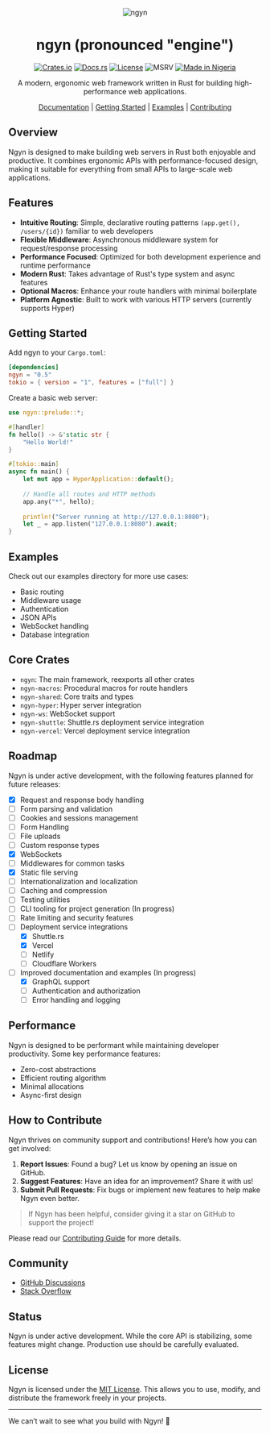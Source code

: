 <div align="center">

![ngyn](https://avatars.githubusercontent.com/u/142031159?s=120&v=4)

# ngyn (pronounced "engine")
[![Crates.io](https://img.shields.io/crates/v/ngyn.svg)](https://crates.io/crates/ngyn)
[![Docs.rs](https://docs.rs/ngyn/badge.svg)](https://ngyn.rs)
[![License](https://img.shields.io/badge/license-MIT-blue.svg)](LICENSE.md)
![MSRV](https://img.shields.io/badge/MSRV-1.75-blue)
[![Made in Nigeria](https://img.shields.io/badge/made%20in-nigeria-008751.svg?style=flat-square)](https://github.com/acekyd/made-in-nigeria)

A modern, ergonomic web framework written in Rust for building high-performance web applications.

[Documentation](https://ngyn.rs) | [Getting Started](#getting-started) | [Examples](#examples) | [Contributing](#contributing)

</div>

## Overview

Ngyn is designed to make building web servers in Rust both enjoyable and productive. It combines ergonomic APIs with performance-focused design, making it suitable for everything from small APIs to large-scale web applications.

## Features

- **Intuitive Routing**: Simple, declarative routing patterns `(app.get(), /users/{id})` familiar to web developers
- **Flexible Middleware**: Asynchronous middleware system for request/response processing
- **Performance Focused**: Optimized for both development experience and runtime performance
- **Modern Rust**: Takes advantage of Rust's type system and async features
- **Optional Macros**: Enhance your route handlers with minimal boilerplate
- **Platform Agnostic**: Built to work with various HTTP servers (currently supports Hyper)

## Getting Started

Add ngyn to your `Cargo.toml`:

```toml
[dependencies]
ngyn = "0.5"
tokio = { version = "1", features = ["full"] }
```

Create a basic web server:

```rust ignore
use ngyn::prelude::*;

#[handler]
fn hello() -> &'static str {
    "Hello World!"
}

#[tokio::main]
async fn main() {
    let mut app = HyperApplication::default();
    
    // Handle all routes and HTTP methods
    app.any("*", hello);
    
    println!("Server running at http://127.0.0.1:8080");
    let _ = app.listen("127.0.0.1:8080").await;
}
```

## Examples

Check out our examples directory for more use cases:
- Basic routing
- Middleware usage
- Authentication
- JSON APIs
- WebSocket handling
- Database integration

## Core Crates

- `ngyn`: The main framework, reexports all other crates
- `ngyn-macros`: Procedural macros for route handlers
- `ngyn-shared`: Core traits and types
- `ngyn-hyper`: Hyper server integration
- `ngyn-ws`: WebSocket support
- `ngyn-shuttle`: Shuttle.rs deployment service integration
- `ngyn-vercel`: Vercel deployment service integration

## Roadmap

Ngyn is under active development, with the following features planned for future releases:
- [x] Request and response body handling
- [ ] Form parsing and validation
- [ ] Cookies and sessions management
- [ ] Form Handling
- [ ] File uploads
- [ ] Custom response types
- [x] WebSockets
- [ ] Middlewares for common tasks
- [x] Static file serving
- [ ] Internationalization and localization
- [ ] Caching and compression
- [ ] Testing utilities
- [ ] CLI tooling for project generation (In progress)
- [ ] Rate limiting and security features
- [ ] Deployment service integrations
    - [x] Shuttle.rs
    - [x] Vercel
    - [ ] Netlify
    - [ ] Cloudflare Workers
- [ ] Improved documentation and examples (In progress)
    - [x] GraphQL support
    - [ ] Authentication and authorization
    - [ ] Error handling and logging

## Performance

Ngyn is designed to be performant while maintaining developer productivity. Some key performance features:
- Zero-cost abstractions
- Efficient routing algorithm
- Minimal allocations
- Async-first design

## How to Contribute

Ngyn thrives on community support and contributions! Here’s how you can get involved:

1. **Report Issues**: Found a bug? Let us know by opening an issue on GitHub.
2. **Suggest Features**: Have an idea for an improvement? Share it with us!
3. **Submit Pull Requests**: Fix bugs or implement new features to help make Ngyn even better.

> If Ngyn has been helpful, consider giving it a star on GitHub to support the project!

Please read our [Contributing Guide](CONTRIBUTING.md) for more details.

## Community

- [GitHub Discussions](https://github.com/ngyn-rs/ngyn/discussions)
- [Stack Overflow](https://stackoverflow.com/questions/tagged/ngyn)

## Status

Ngyn is under active development. While the core API is stabilizing, some features might change. Production use should be carefully evaluated.


## License
Ngyn is licensed under the [MIT License](LICENSE.md). This allows you to use, modify, and distribute the framework freely in your projects.

---

We can’t wait to see what you build with Ngyn! 🚀

